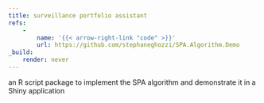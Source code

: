 ```yaml
---
title: surveillance portfolio assistant
refs: 
    -
        name: '{{< arrow-right-link "code" >}}'
        url: https://github.com/stephaneghozzi/SPA.Algorithm.Demo
_build:
    render: never
---
```

an R script package to implement the SPA algorithm and demonstrate it in a Shiny application